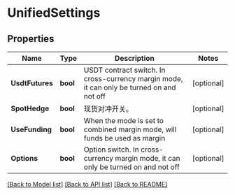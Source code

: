 # UnifiedSettings

## Properties

Name | Type | Description | Notes
------------ | ------------- | ------------- | -------------
**UsdtFutures** | **bool** | USDT contract switch. In cross-currency margin mode, it can only be turned on and not off | [optional] 
**SpotHedge** | **bool** | 现货对冲开关。 | [optional] 
**UseFunding** | **bool** | When the mode is set to combined margin mode, will funds be used as margin | [optional] 
**Options** | **bool** | Option switch. In cross-currency margin mode, it can only be turned on and not off | [optional] 

[[Back to Model list]](../README.md#documentation-for-models) [[Back to API list]](../README.md#documentation-for-api-endpoints) [[Back to README]](../README.md)


